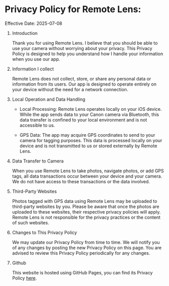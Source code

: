 # Privacy Policy for Remote Lens:

Effective Date: 2025-07-08

1. Introduction

    Thank you for using Remote Lens. I believe that you should be able to use your camera without worrying about your privacy. This Privacy Policy is designed to help you understand how I handle your information when you use our app.

2. Information I collect

    Remote Lens does not collect, store, or share any personal data or information from its users. Our app is designed to operate entirely on your device without the need for a network connection.

3. Local Operation and Data Handling

    - Local Processing: Remote Lens operates locally on your iOS device. While the app sends data to your Canon camera via Bluetooth, this data transfer is confined to your local environment and is not accessible to us.

    - GPS Data: The app may acquire GPS coordinates to send to your camera for tagging purposes. This data is processed locally on your device and is not transmitted to us or stored externally by Remote Lens.

4. Data Transfer to Camera

    When you use Remote Lens to take photos, navigate photos, or add GPS tags, all data transactions occur between your device and your camera. We do not have access to these transactions or the data involved.

5. Third-Party Websites

    Photos tagged with GPS data using Remote Lens may be uploaded to third-party websites by you. Please be aware that once the photos are uploaded to these websites, their respective privacy policies will apply. Remote Lens is not responsible for the privacy practices or the content of such websites.

6. Changes to This Privacy Policy

    We may update our Privacy Policy from time to time. We will notify you of any changes by posting the new Privacy Policy on this page. You are advised to review this Privacy Policy periodically for any changes.

7. Github

    This website is hosted using GitHub Pages, you can find its Privacy Policy [here](https://docs.github.com/en/site-policy/privacy-policies/github-general-privacy-statement).
